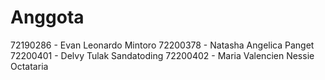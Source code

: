 # Anggota
  72190286 - Evan Leonardo Mintoro
  72200378 - Natasha Angelica Panget
  72200401 - Delvy Tulak Sandatoding
  72200402 - Maria Valencien Nessie Octataria
